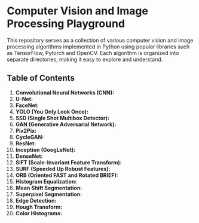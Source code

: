 # Computer Vision and Image Processing Playground

This repository serves as a collection of various computer vision and image processing algorithms implemented in Python using popular libraries such as TensorFlow, Pytorch and OpenCV. Each algorithm is organized into separate directories, making it easy to explore and understand.

## Table of Contents
1. **Convolutional Neural Networks (CNN):**
2. **U-Net:**
3. **FaceNet:**
4. **YOLO (You Only Look Once):**
5. **SSD (Single Shot Multibox Detector):**
6. **GAN (Generative Adversarial Network):**
7. **Pix2Pix:**
8. **CycleGAN:**
9. **ResNet:**
10. **Inception (GoogLeNet):**
11. **DenseNet:**
12. **SIFT (Scale-Invariant Feature Transform):**
13. **SURF (Speeded Up Robust Features):**
14. **ORB (Oriented FAST and Rotated BRIEF):**
15. **Histogram Equalization:**
16. **Mean Shift Segmentation:**
17. **Superpixel Segmentation:**
18. **Edge Detection:**
19. **Hough Transform:**
20. **Color Histograms:**
